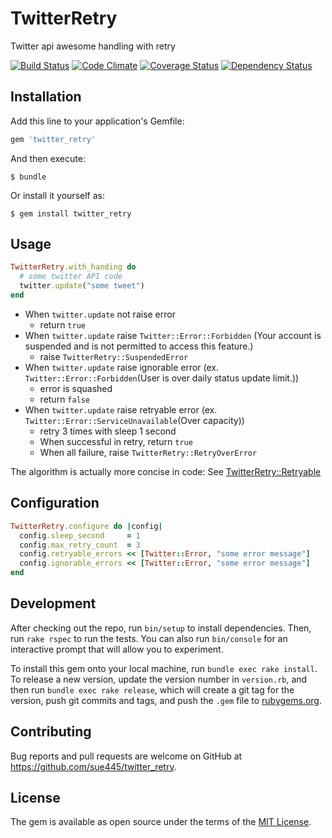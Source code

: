 # TwitterRetry

Twitter api awesome handling with retry

[![Build Status](https://travis-ci.org/sue445/twitter_retry.svg?branch=master)](https://travis-ci.org/sue445/twitter_retry)
[![Code Climate](https://codeclimate.com/github/sue445/twitter_retry/badges/gpa.svg)](https://codeclimate.com/github/sue445/twitter_retry)
[![Coverage Status](https://coveralls.io/repos/sue445/twitter_retry/badge.svg?branch=master&service=github)](https://coveralls.io/github/sue445/twitter_retry?branch=master)
[![Dependency Status](https://gemnasium.com/sue445/twitter_retry.svg)](https://gemnasium.com/sue445/twitter_retry)

## Installation

Add this line to your application's Gemfile:

```ruby
gem 'twitter_retry'
```

And then execute:

    $ bundle

Or install it yourself as:

    $ gem install twitter_retry

## Usage
```ruby
TwitterRetry.with_handing do
  # some twitter API code
  twitter.update("some tweet")
end
```

* When `twitter.update` not raise error
  * return `true`
* When `twitter.update` raise `Twitter::Error::Forbidden` (Your account is suspended and is not permitted to access this feature.)
  * raise `TwitterRetry::SuspendedError`
* When `twitter.update` raise ignorable error (ex. `Twitter::Error::Forbidden`(User is over daily status update limit.))
  * error is squashed
  * return `false`
* When `twitter.update` raise retryable error (ex. `Twitter::Error::ServiceUnavailable`(Over capacity))
  * retry 3 times with sleep 1 second
  * When successful in retry, return `true`
  * When all failure, raise `TwitterRetry::RetryOverError`
  
The algorithm is actually more concise in code: See [TwitterRetry::Retryable](lib/twitter_retry/retryable.rb)

## Configuration
```ruby
TwitterRetry.configure do |config|
  config.sleep_second     = 1
  config.max_retry_count  = 3
  config.retryable_errors << [Twitter::Error, "some error message"]
  config.ignorable_errors << [Twitter::Error, "some error message"]
end
```

## Development

After checking out the repo, run `bin/setup` to install dependencies. Then, run `rake rspec` to run the tests. You can also run `bin/console` for an interactive prompt that will allow you to experiment.

To install this gem onto your local machine, run `bundle exec rake install`. To release a new version, update the version number in `version.rb`, and then run `bundle exec rake release`, which will create a git tag for the version, push git commits and tags, and push the `.gem` file to [rubygems.org](https://rubygems.org).

## Contributing

Bug reports and pull requests are welcome on GitHub at https://github.com/sue445/twitter_retry.


## License

The gem is available as open source under the terms of the [MIT License](http://opensource.org/licenses/MIT).

